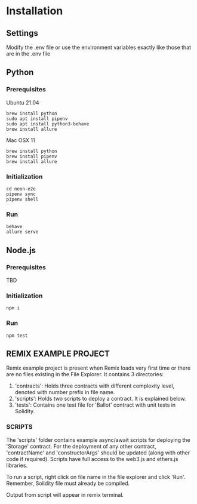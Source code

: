 # Installation
## Settings
Modify the .env file or use the environment variables exactly like those that are in the .env file

## Python

### Prerequisites
Ubuntu 21.04
```
brew install python
sudo apt install pipenv
sudo apt install python3-behave
brew install allure
```
Mac OSX 11
```
brew install python
brew install pipenv
brew install allure
```

### Initialization
```
cd neon-e2e
pipenv sync
pipenv shell
```

### Run
```
behave
allure serve
```

## Node.js

### Prerequisites
TBD

### Initialization
```
npm i
```

### Run
```
npm test
```


## REMIX EXAMPLE PROJECT

Remix example project is present when Remix loads very first time or there are no files existing in the File Explorer. 
It contains 3 directories:

1. 'contracts': Holds three contracts with different complexity level, denoted with number prefix in file name.
2. 'scripts': Holds two scripts to deploy a contract. It is explained below.
3. 'tests': Contains one test file for 'Ballot' contract with unit tests in Solidity.

### SCRIPTS

The 'scripts' folder contains example async/await scripts for deploying the 'Storage' contract.
For the deployment of any other contract, 'contractName' and 'constructorArgs' should be updated (along with other code if required). 
Scripts have full access to the web3.js and ethers.js libraries.

To run a script, right click on file name in the file explorer and click 'Run'. Remember, Solidity file must already be compiled.

Output from script will appear in remix terminal.
